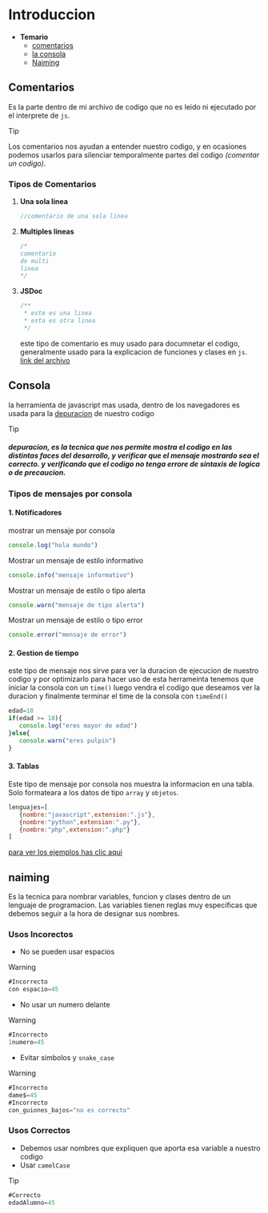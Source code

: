 # Introduccion
- **Temario**
  - [comentarios](#comentarios)
  - [la consola](#consola)
  - [Naiming](#naiming)

## Comentarios
Es la parte dentro de mi archivo de codigo que no es leido ni ejecutado por el interprete de `js`.
> [!TIP]
> Los comentarios nos ayudan a entender nuestro codigo, y en ocasiones podemos usarlos para silenciar temporalmente partes del codigo *(comentar un codigo)*.

### Tipos de Comentarios
1. **Una sola linea**
   ```js
   //comentario de una sola linea
   ```
2. **Multiples lineas**
   ```js
   /*
   comentario 
   de multi
   linea
   */
   ```
3. **JSDoc**
   ```js
   /**
    * este es una linea
    * esta es otra linea
    */
   ```
   este tipo de comentario es muy usado para documnetar el codigo, generalmente usado para la explicacion de funciones y clases en `js`.
   [link del archivo](comentarios.js)

## Consola
la herramienta de javascript mas usada, dentro de los navegadores es usada para la [depuracion](#depuracion) de nuestro codigo

> [!TIP]
> ##### depuracion, es la tecnica que nos permite mostra el codigo en las distintas faces del desarrollo, y verificar que el mensaje mostrardo sea el correcto. y verificando que el codigo no tenga errore de sintaxis de logica o de precaucion.

### Tipos de mensajes por consola
#### 1. Notificadores
mostrar un mensaje por consola
```js
console.log("hola mundo")
```
Mostrar un mensaje de estilo informativo
```js
console.info("mensaje informativo")
```
Mostrar un mensaje de estilo o tipo alerta
```js
console.warn("mensaje de tipo alerta")
```
Mostrar un mensaje de estilo o tipo error
```js
console.error("mensaje de error")
```
#### 2. Gestion de tiempo
este tipo de mensaje nos sirve para ver la duracion de ejecucion de nuestro codigo y por optimizarlo para hacer uso de esta herrameinta tenemos que iniciar la consola con un `time()` luego vendra el codigo que deseamos ver la duracion y finalmente terminar el time de la consola con `timeEnd()`
```js
edad=18
if(edad >= 18){
   console.log("eres mayor de edad")
}else{
   console.warn("eres pulpin")
}
```
#### 3. Tablas
Este tipo de mensaje por consola nos muestra la informacion en una tabla.
Solo formateara a los datos de tipo `array` y `objetos`.
```js
lenguajes=[
   {nombre:"javascript",extension:".js"},
   {nombre:"python",extension:".py"},
   {nombre:"php",extension:".php"}
]
```
[para ver los ejemplos has clic aqui](consola.js)
## naiming
Es la tecnica para nombrar variables, funcion y clases dentro de un lenguaje de programacion.
Las variables tienen reglas muy especificas que debemos seguir a la hora de designar sus nombres.
### Usos Incorectos
- No se pueden usar espacios
> [!WARNING]
> ```js
> #Incorrecto
> con espacio=45
> ```

- No usar un numero delante
> [!WARNING]
> ```js
> #Incorrecto
> 1numero=45
> ```

- Evitar simbolos y `snake_case`
> [!WARNING]
> ```js
> #Incorrecto
> dame$=45
> #Incorrecto
> con_guiones_bajos="no es correcto"
> ```
### Usos Correctos
- Debemos usar nombres que expliquen que aporta esa variable a nuestro codigo
- Usar `camelCase`
> [!TIP]
> ```js
> #Correcto
> edadAlumno=45
> ```